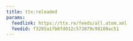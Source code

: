 ```yaml
---
title: ttx:reloaded
params:
  feedlink: https://ttx.re/feeds/all.atom.xml
  feedid: f3285a1fb8fd012c573879c98108ac51
---
```

